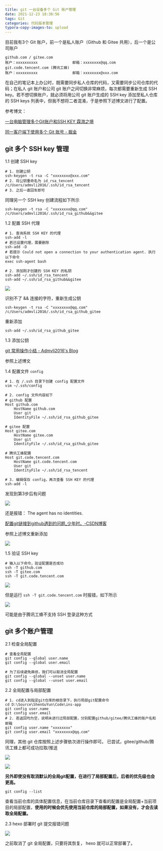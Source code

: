 ```yaml
---
title: git 一台设备多个 Git 账户管理
date: 2021-12-23 18:38:56
tags: Git
categories: 代码版本管理
typora-copy-images-to: upload
---
```


目前我有3个 Git 账户，前一个是私人账户（Github 和 Gitee 共用），后一个是公司账户

```
github.com / gitee.com
账户：xxxxxxxxxx                邮箱：xxxxxxxx@qq.com
git.code.tencent.com (腾讯工蜂)
账户：xxxxxxxxxx                邮箱：xxxxxxxx@xxx.com
```

在自己的笔记本上办公时，既需要同步私人仓库的代码，又需要同步公司仓库的代码；在私人 git 账户和公司 git 账户之间切换非常麻烦，每次都需要重新生成 SSH key。若不想切换账户，就必须将用公司 git 账户生成的 SSH key 添加至私人仓库的 SSH keys 列表中，但我不想将二者混淆，于是参照下述博文进行了配置。

<!--more-->

参考博文：

[一台电脑管理多个Git账户和SSH KEY  霖溦之境](https://kukumalucn.github.io/blog/2018/08/02/一台电脑管理多个Git账户和SSH-KEY/)

[同一客户端下使用多个 Git 账号 - 掘金](https://juejin.cn/post/6844903902916132878)

## git 多个 SSH key 管理

1.1 创建 SSH key

```shell
# 1. 创建公钥
ssh-keygen -t rsa -C "xxxxxxxx@xxx.com"
# 2. 将公钥重命名为 id_rsa_tencent
/c/Users/admvli2016/.ssh/id_rsa_tencent
# 3. 之后一直回车即可
```

同理另一个 SSH key 创建流程如下所示

```shell
ssh-keygen -t rsa -C "xxxxxxxx@qq.com"
/c/Users/admvli2016/.ssh/id_rsa_github&&gitee
```



1.2 配置 SSH 代理

```shell
# 1. 查询系统 SSH KEY 的代理
ssh-add -l
# 若已设置代理，需要删除
ssh-add -D
# 若提示 Could not open a connection to your authentication agent. 执行以下命令
exec ssh-agent bash

# 2. 添加刚才创建的 SSH KEY 的私钥
ssh-add ~/.ssh/id_rsa_tencent
ssh-add ~/.ssh/id_rsa_github&&gitee
```

![](https://gitee.com/admvli2016/pictures/raw/master/img/MTY4ODg1MDk0ODIwNzAwOA_804559_shrifRDso1Uw967y_1637999494%5B1%5D.png)

识别不了 && 连接的字符，重新生成公钥

```shell
ssh-keygen -t rsa -C "xxxxxxxx@qq.com"
/c/Users/admvli2016/.ssh/id_rsa_github_gitee
```

重新添加

```shell
ssh-add ~/.ssh/id_rsa_github_gitee
```



1.3 添加公钥

[git 常用操作小结 - Admvli2016's Blog](https://admvli2016.github.io/2021/12/07/git-常用操作小结/)

参照上述博文



1.4 配置文件 `config`

```shell
# 1. 在 /.ssh 目录下创建 config 配置文件
vim ~/.ssh/config

# 2. config 文件内容如下
# github 配置
Host github.com
    HostName github.com
    User git
    IdentityFile ~/.ssh/id_rsa_github_gitee

# gitee 配置
Host gitee.com
    HostName gitee.com
    User git
    IdentityFile ~/.ssh/id_rsa_github_gitee
    
# 腾讯工蜂配置
Host git.code.tencent.com
    HostName git.code.tencent.com
    User git
    IdentityFile ~/.ssh/id_rsa_tencent
    
# 3. 编辑保存 config，再次查看 SSH KEY 的代理
ssh-add -l
```

发现到第3步后有问题

![](https://gitee.com/admvli2016/pictures/raw/master/img/MTY4ODg1MDk0ODIwNzAwOA_754000_xv5LGGjxjP3w8Zix_1638001559%5B1%5D.png)

还是报错： The agent has no identities.

[配置git链接到github遇到的问题_少年时。-CSDN博客](https://blog.csdn.net/a15512138486/article/details/106341668)

参照上述博文重新添加

![](https://gitee.com/admvli2016/pictures/raw/master/img/image-20211223181359588.png)



1.5 验证 SSH key

```shell
# 输入以下命令，验证配置是否成功
ssh -T github.com
ssh -T gitee.com
ssh -T git.code.tencent.com
```

![](https://gitee.com/admvli2016/pictures/raw/master/img/image-20211223182629871.png)

但是运行 `ssh -T git.code.tencent.com` 时报错，如下所示

![](https://gitee.com/admvli2016/pictures/raw/master/img/MTY4ODg1MDk0ODIwNzAwOA_42418_qmjkqgyINfWMgHGJ_1638002384%5B1%5D.png)

可能是由于腾讯工蜂不支持 SSH 登录这种方式



## git 多个账户管理

2.1 检查全局配置

```shell
# 查看全局配置
git config --global user.name
git config --global user.email

# 为了后续避免麻烦，我们可以取消全局配置
git config --global --unset user.name
git config --global --unset user.email
```



2.2 全局配置与局部配置

```shell
# 1. cd进入到指定git仓库的根目录下，执行局部git配置命令
cd D:\Source\ShenGuYun\Code\ins-app
git config user.name
git config user.email
# 2. 若返回均为空，说明未进行过局部配置，分别配置github/gitee/腾讯工蜂的账户名和邮箱
git config user.name "xxxxxxxx"
git config user.email "xxxxxxxx@qq.com"
```

同理，其他 git 仓库按照上述步骤依次进行操作即可。
已尝试，gitee/github/腾讯工蜂上都可成功拉取/推送

![](https://gitee.com/admvli2016/pictures/raw/master/img/image-20211223181708837.png)

![](https://gitee.com/admvli2016/pictures/raw/master/img/image-20211223181959306.png)

**另外即使没有取消默认的全局git配置，在进行了局部配置后，后者的优先级也会更高。**

```shell
git config --list
```

查看当前仓库的具体配置信息，在当前仓库目录下查看的配置是全局配置+当前项目的局部配置，**使用的时候会优先使用当前仓库的局部配置，如果没有，才会去读取全局配置。**



2.3  hexo 部署时 git 提交报错问题

![](https://gitee.com/admvli2016/pictures/raw/master/img/image-20211223183103960.png)

之前取消了 git 全局配置，只要将其恢复， hexo 就可以正常部署了。